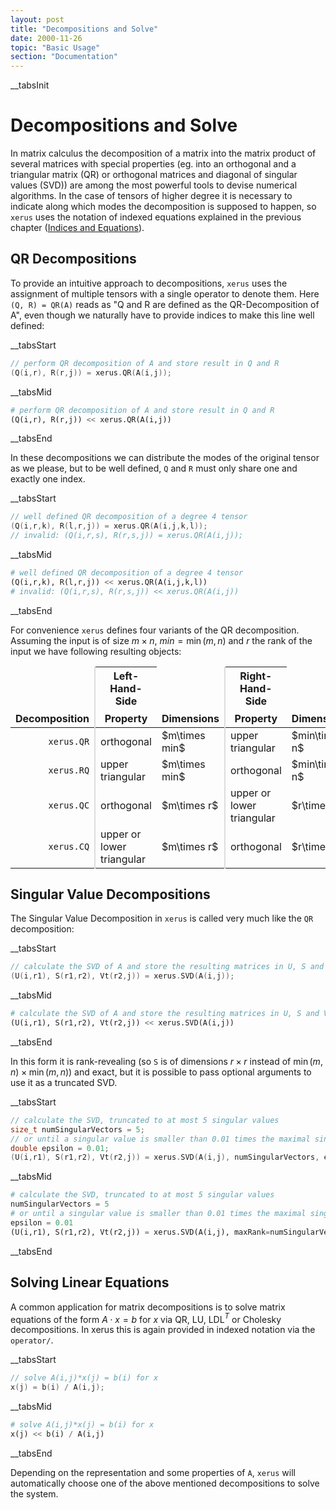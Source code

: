 ```yaml
---
layout: post
title: "Decompositions and Solve"
date: 2000-11-26
topic: "Basic Usage"
section: "Documentation"
---
```

__tabsInit
# Decompositions and Solve

In matrix calculus the decomposition of a matrix into the matrix product of several matrices with special properties (eg.
into an orthogonal and a triangular matrix (QR) or orthogonal matrices and diagonal of singular values (SVD)) are among the
most powerful tools to devise numerical algorithms. In the case of tensors of higher degree it is necessary to indicate along
which modes the decomposition is supposed to happen, so `xerus` uses the notation of indexed equations explained in the previous
chapter ([Indices and Equations](indices)).

## QR Decompositions
To provide an intuitive approach to decompositions, `xerus` uses the assignment of multiple tensors with a single operator to 
denote them. Here `(Q, R) = QR(A)` reads as "Q and R are defined as the QR-Decomposition of A", even though we naturally have
to provide indices to make this line well defined:

__tabsStart
~~~ cpp
// perform QR decomposition of A and store result in Q and R
(Q(i,r), R(r,j)) = xerus.QR(A(i,j));
~~~
__tabsMid
~~~ py
# perform QR decomposition of A and store result in Q and R
(Q(i,r), R(r,j)) << xerus.QR(A(i,j))
~~~
__tabsEnd

In these decompositions we can distribute the modes of the original tensor as we please, but to be well defined, `Q` and `R` must
only share one and exactly one index.

__tabsStart
~~~ cpp
// well defined QR decomposition of a degree 4 tensor
(Q(i,r,k), R(l,r,j)) = xerus.QR(A(i,j,k,l));
// invalid: (Q(i,r,s), R(r,s,j)) = xerus.QR(A(i,j));
~~~
__tabsMid
~~~ py
# well defined QR decomposition of a degree 4 tensor
(Q(i,r,k), R(l,r,j)) << xerus.QR(A(i,j,k,l))
# invalid: (Q(i,r,s), R(r,s,j)) << xerus.QR(A(i,j))
~~~
__tabsEnd

For convenience `xerus` defines four variants of the QR decomposition. Assuming the input is of size $m\times n$, $min = \operatorname{min}(m,n)$
and $r$ the rank of the input we have following resulting objects:

<table class="table">
  <thead>
    <tr>
      <th style="border: none;"></th>
      <th style="border-bottom: none; border-left: 2px solid #ddd;">Left-Hand-Side</th>
      <th style="border: none;"></th>
      <th style="border-bottom: none; border-left: 2px solid #ddd; ">Right-Hand-Side</th>
      <th style="border: none;"></th>
    </tr>
    <tr>
      <th style="border-top: none;">Decomposition</th>
      <th style="border-top: none; border-left: 2px solid #ddd;">Property</th>
      <th style="border-top: none;">Dimensions</th>
      <th style="border-top: none; border-left: 2px solid #ddd;">Property</th>
      <th style="border-top: none;">Dimensions</th>
    </tr>
  </thead>
  <tbody>
    <tr>
      <td style="text-align: right"><code class="highlighter-rouge">xerus.QR</code></td>
      <td style="border-left: 2px solid #ddd;">orthogonal</td>
      <td>$m\times min$</td>
      <td style="border-left: 2px solid #ddd;">upper triangular</td>
      <td>$min\times n$</td>
    </tr>
    <tr>
      <td style="text-align: right"><code class="highlighter-rouge">xerus.RQ</code></td>
      <td style="border-left: 2px solid #ddd;">upper triangular</td>
      <td>$m\times min$</td>
      <td style="border-left: 2px solid #ddd;">orthogonal</td>
      <td>$min\times n$</td>
    </tr>
    <tr>
      <td style="text-align: right"><code class="highlighter-rouge">xerus.QC</code></td>
      <td style="border-left: 2px solid #ddd;">orthogonal</td>
      <td>$m\times r$</td>
      <td style="border-left: 2px solid #ddd;">upper or lower triangular</td>
      <td>$r\times n$</td>
    </tr>
    <tr>
      <td style="text-align: right"><code class="highlighter-rouge">xerus.CQ</code></td>
      <td style="border-left: 2px solid #ddd;">upper or lower triangular</td>
      <td>$m\times r$</td>
      <td style="border-left: 2px solid #ddd;">orthogonal</td>
      <td>$r\times n$</td>
    </tr>
  </tbody>
</table>


## Singular Value Decompositions

The Singular Value Decomposition in `xerus` is called very much like the `QR` decomposition:

__tabsStart
~~~ cpp
// calculate the SVD of A and store the resulting matrices in U, S and Vt
(U(i,r1), S(r1,r2), Vt(r2,j)) = xerus.SVD(A(i,j));
~~~
__tabsMid
~~~ py
# calculate the SVD of A and store the resulting matrices in U, S and Vt
(U(i,r1), S(r1,r2), Vt(r2,j)) << xerus.SVD(A(i,j))
~~~
__tabsEnd

In this form it is rank-revealing (so `S` is of dimensions $r\times r$ instead of $\operatorname{min}(m,n)\times\operatorname{min}(m,n)$)
and exact, but it is possible to pass optional arguments to use it as a truncated SVD.

__tabsStart
~~~ cpp
// calculate the SVD, truncated to at most 5 singular values
size_t numSingularVectors = 5;
// or until a singular value is smaller than 0.01 times the maximal singular value
double epsilon = 0.01;
(U(i,r1), S(r1,r2), Vt(r2,j)) = xerus.SVD(A(i,j), numSingularVectors, epsilon);
~~~
__tabsMid
~~~ py
# calculate the SVD, truncated to at most 5 singular values
numSingularVectors = 5
# or until a singular value is smaller than 0.01 times the maximal singular value
epsilon = 0.01
(U(i,r1), S(r1,r2), Vt(r2,j)) = xerus.SVD(A(i,j), maxRank=numSingularVectors, eps=epsilon);
~~~
__tabsEnd


## Solving Linear Equations

A common application for matrix decompositions is to solve matrix equations of the form $A\cdot x = b$ for $x$ via QR, LU,
LDL$^T$ or Cholesky decompositions. In xerus this is again provided in indexed notation via the `operator/`.

__tabsStart
~~~ cpp
// solve A(i,j)*x(j) = b(i) for x
x(j) = b(i) / A(i,j);
~~~
__tabsMid
~~~ py
# solve A(i,j)*x(j) = b(i) for x
x(j) << b(i) / A(i,j)
~~~
__tabsEnd

Depending on the representation and some properties of `A`, `xerus` will automatically choose one of the above mentioned decompositions
to solve the system.
